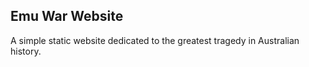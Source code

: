 ## Emu War Website

A simple static website dedicated to the greatest tragedy in Australian history.